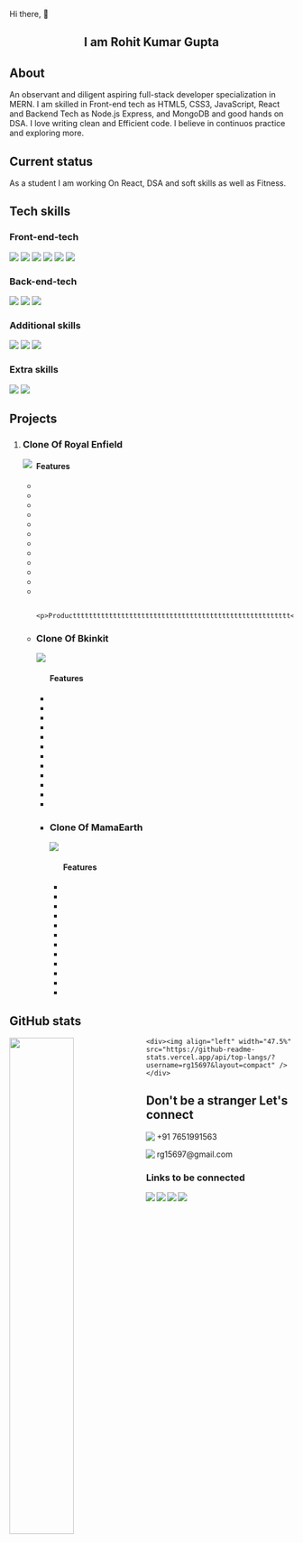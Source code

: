  Hi there, 👋
  <h2 align="center">I am Rohit Kumar Gupta </h3>
  
  
 <h2>About</h2>
  <p>An observant and diligent aspiring full-stack developer specialization in MERN. I am skilled in Front-end tech as HTML5, CSS3, JavaScript, React  and Backend Tech as Node.js Express, and MongoDB and good hands on DSA.  I love writing clean and Efficient code. I believe in continuos practice and exploring more. </p>
  
<h2>Current status</h2>
  <p>As a student I am working On React, DSA and soft skills as well as Fitness. </p>
 
<h2>Tech skills</h2>
  
  <h3>Front-end-tech </h3>
  <div display="flex" >
     <img src="https://img.shields.io/badge/dart-%230175C2.svg?style=for-the-badge&logo=dart&logoColor=white" />
     <img src="https://img.shields.io/badge/html5-%23E34F26.svg?style=for-the-badge&logo=html5&logoColor=white" />
     <img src="https://img.shields.io/badge/javascript-%23323330.svg?style=for-the-badge&logo=javascript&logoColor=%23F7DF1E" />
     <img src="(https://img.shields.io/badge/react-%2320232a.svg?style=for-the-badge&logo=react&logoColor=%2361DAFB" />
     <img src="https://img.shields.io/badge/redux-%23593d88.svg?style=for-the-badge&logo=redux&logoColor=white" />
     <img src="https://img.shields.io/badge/chakra-%234ED1C5.svg?style=for-the-badge&logo=chakraui&logoColor=white " />
  </div>
  
  <h3>Back-end-tech </h3>
<div display="flex" >
  <img src="https://img.shields.io/badge/MongoDB-%234ea94b.svg?style=for-the-badge&logo=mongodb&logoColor=white" />
  <img src="https://img.shields.io/badge/mysql-%2300f.svg?style=for-the-badge&logo=mysql&logoColor=white" />
  <img src="https://img.shields.io/badge/node.js-6DA55F?style=for-the-badge&logo=node.js&logoColor=white " />
</div>
  
<h3>Additional skills</h3>
<div display="flex" >
  <img src="https://img.shields.io/badge/NPM-%23000000.svg?style=for-the-badge&logo=npm&logoColor=white" />
  <img src="https://img.shields.io/badge/Postman-FF6C37?style=for-the-badge&logo=postman&logoColor=white" />
  <img src="https://img.shields.io/badge/github-%23121011.svg?style=for-the-badge&logo=github&logoColor=white"/>
</div>  
  
  
<h3>Extra skills</h3>
<div display="flex" >
  <img src="https://img.shields.io/badge/Microsoft_PowerPoint-B7472A?style=for-the-badge&logo=microsoft-powerpoint&logoColor=white" />
  <img src="https://img.shields.io/badge/Microsoft_Word-2B579A?style=for-the-badge&logo=microsoft-word&logoColor=white" />
</div>  
 

<div><h2> Projects</h2></div>
<ol>
   <li><h3>Clone Of Royal Enfield </h3>
      <img align="left" src="https://m.media-amazon.com/images/I/71ks8O5VinL._SY355_.jpg" />
    <ul><h4>Features</h4>
     <li></li>
      <li></li> <li></li> <li></li> <li></li> <li></li> <li></li> <li></li> <li></li> <li></li> <li></li> <li></li>
    
     <p>Productttttttttttttttttttttttttttttttttttttttttttttttttttttt</p>
  </li>
    <li><h3>Clone Of Bkinkit </h3>
      <img src="https://encrypted-tbn0.gstatic.com/images?q=tbn:ANd9GcT9x64ALInwcih25TdrMDIUGF8Coc61TfPw2uRaiAcuTEDYSFLIUpqLpBWeCPW5n92glSI&usqp=CAU " />
     <ul><h4>Features</h4>
     <li></li>
      <li></li> <li></li> <li></li> <li></li> <li></li> <li></li> <li></li> <li></li> <li></li> <li></li> <li></li>
  </li>
    <li><h3>Clone Of MamaEarth </h3>
      <img src="https://mlripzjgjbdg.i.optimole.com/NzMOFj8-6q-AoyIW/w:463/h:285/q:75/http://marqueex.com/wp-content/uploads/2021/02/mama-earth.png" />
     <ul><h4>Features</h4>
     <li></li>
      <li></li> <li></li> <li></li> <li></li> <li></li> <li></li> <li></li> <li></li> <li></li> <li></li> <li></li>
  </li>
 </ol>


 </div>  

<h2>GitHub stats </h2>
<div>
     <div><img align="left" width="47.5%" src="https://github-readme-stats.vercel.app/api?username=rg15697&show_icons=true&theme=radical" /></div>

    <div><img align="left" width="47.5%" src="https://github-readme-stats.vercel.app/api/top-langs/?username=rg15697&layout=compact" /></div>
 </div>             
       
<h2>Don't be a stranger Let's connect </h2>

   <div display="flex"> 
          <img align="left" src="https://img.shields.io/badge/WhatsApp-25D366?style=for-the-badge&logo=whatsapp&logoColor=white" /> <p>+91 7651991563</p>
   </div>
      <div display="flex"> 
          <img align="left" src="https://img.shields.io/badge/Gmail-D14836?style=for-the-badge&logo=gmail&logoColor=white" />   <p>  rg15697@gmail.com</p>
   </div>
   
   
   <h3>Links to be connected </h3>
   
   
<div display="flex">
    <div><a href="https://medium.com/@rg15697"> 
          <img  align="left" src="https://img.shields.io/badge/Medium-12100E?style=for-the-badge&logo=medium&logoColor=white" />
    </a></div>
    <div> <a href="https://www.linkedin.com/in/rg15697/">
       <img  align="left" src="https://img.shields.io/badge/linkedin-%230077B5.svg?style=for-the-badge&logo=linkedin&logoColor=white" />
    </a></div>
 
   <div><a href="#portfolio"> 
         <img  align="left" src="https://img.shields.io/badge/Portfolio-%23000000.svg?style=for-the-badge&logo=firefox&logoColor=#FF7139" />
    </a></div>
    <div> <a href="https://twitter.com/rg15697" > 
          <img align="left" src="https://img.shields.io/badge/Twitter-%231DA1F2.svg?style=for-the-badge&logo=Twitter&logoColor=white" />
     </a></div>
 </div>

